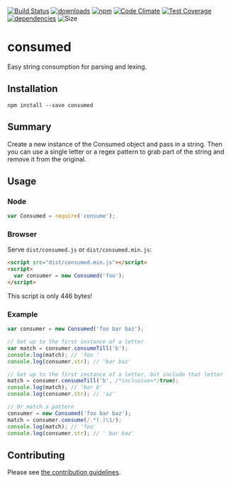 [![Build Status](https://travis-ci.org/tandrewnichols/consumed.png)](https://travis-ci.org/tandrewnichols/consumed) [![downloads](http://img.shields.io/npm/dm/consumed.svg)](https://npmjs.org/package/consumed) [![npm](http://img.shields.io/npm/v/consumed.svg)](https://npmjs.org/package/consumed) [![Code Climate](https://codeclimate.com/github/tandrewnichols/consumed/badges/gpa.svg)](https://codeclimate.com/github/tandrewnichols/consumed) [![Test Coverage](https://codeclimate.com/github/tandrewnichols/consumed/badges/coverage.svg)](https://codeclimate.com/github/tandrewnichols/consumed) [![dependencies](https://david-dm.org/tandrewnichols/consumed.png)](https://david-dm.org/tandrewnichols/consumed) ![Size](https://img.shields.io/badge/size-446b-brightgreen.svg)

# consumed

Easy string consumption for parsing and lexing.

## Installation

`npm install --save consumed`

## Summary

Create a new instance of the Consumed object and pass in a string. Then you can use a single letter or a regex pattern to grab part of the string and remove it from the original.

## Usage

### Node

```js
var Consumed = require('consume');
```

### Browser

Serve `dist/consumed.js` or `dist/consumed.min.js`:

```html
<script src="dist/consumed.min.js"></script>
<script>
  var consumer = new Consumed('foo');
</script>
```

This script is only 446 bytes!

### Example

```js
var consumer = new Consumed('foo bar baz');

// Get up to the first instance of a letter
var match = consumer.consumeTill('b');
console.log(match); // 'foo '
console.log(consumer.str); // 'bar baz'

// Get up to the first instance of a letter, but include that letter
match = consumer.consumeTill('b', /*inclusive=*/true);
console.log(match); // 'bar b'
console.log(consumer.str); // 'az'

// Or match a pattern
consumer = new Consumed('foo bar baz');
match = consumer.consume(/.*(.)\1/);
console.log(match); // 'foo'
console.log(consumer.str); // ' bar baz'
```

## Contributing

Please see [the contribution guidelines](CONTRIBUTING.md).
